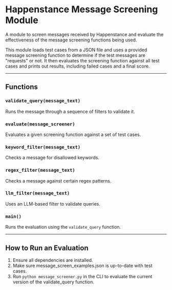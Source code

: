 # Happenstance Message Screening Module

A module to screen messages received by Happenstance and evaluate the effectiveness of the message screening functions being used.

This module loads test cases from a JSON file and uses a provided message screening function to determine if the test messages are "requests" or not. It then evaluates the screening function against all test cases and prints out results, including failed cases and a final score.

---

## Functions

### `validate_query(message_text)`
Runs the message through a sequence of filters to validate it.

### `evaluate(message_screener)`
Evaluates a given screening function against a set of test cases.

### `keyword_filter(message_text)`
Checks a message for disallowed keywords.

### `regex_filter(message_text)`
Checks a message against certain regex patterns.

### `llm_filter(message_text)`
Uses an LLM-based filter to validate queries.

### `main()`
Runs the evaluation using the `validate_query` function.

---

## How to Run an Evaluation

1. Ensure all dependencies are installed.
2. Make sure message_screen_examples.json is up-to-date with test cases.
3. Run `python message_screener.py` in the CLI to evaluate the current version of the validate_query function.
